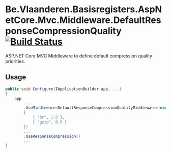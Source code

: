 # Be.Vlaanderen.Basisregisters.AspNetCore.Mvc.Middleware.DefaultResponseCompressionQuality [![Build Status](https://github.com/Informatievlaanderen/default-response-compression-quality-middleware/workflows/Build/badge.svg)](https://github.com/Informatievlaanderen/default-response-compression-quality-middleware/actions)

ASP.NET Core MVC Middleware to define default compression quality priorities.

## Usage

```csharp
public void Configure(IApplicationBuilder app, ...)
{
    app
        ...
        .UseMiddleware<DefaultResponseCompressionQualityMiddleware>(new Dictionary<string, double>
        {
            { "br", 1.0 },
            { "gzip", 0.9 }
        })
        ...
        .UseResponseCompression()
        ...
}
